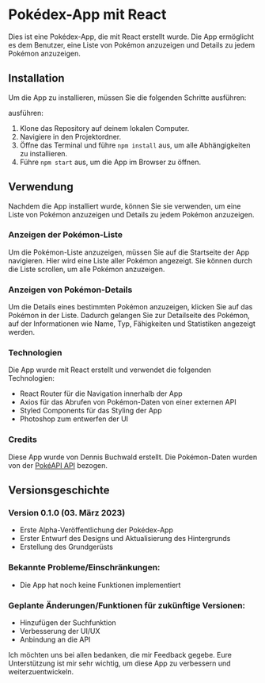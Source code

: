 # Pokédex-App mit React

Dies ist eine Pokédex-App, die mit React erstellt wurde. Die App ermöglicht es dem Benutzer, eine Liste von Pokémon anzuzeigen und Details zu jedem Pokémon anzuzeigen.

## Installation

Um die App zu installieren, müssen Sie die folgenden Schritte ausführen:

ausführen:

1. Klone das Repository auf deinem lokalen Computer.
2. Navigiere in den Projektordner.
3. Öffne das Terminal und führe `npm install` aus, um alle Abhängigkeiten zu installieren.
4. Führe `npm start` aus, um die App im Browser zu öffnen.

## Verwendung

Nachdem die App installiert wurde, können Sie sie verwenden, um eine Liste von Pokémon anzuzeigen und Details zu jedem Pokémon anzuzeigen.

### Anzeigen der Pokémon-Liste

Um die Pokémon-Liste anzuzeigen, müssen Sie auf die Startseite der App navigieren. Hier wird eine Liste aller Pokémon angezeigt. Sie können durch die Liste scrollen, um alle Pokémon anzuzeigen.

### Anzeigen von Pokémon-Details

Um die Details eines bestimmten Pokémon anzuzeigen, klicken Sie auf das Pokémon in der Liste. Dadurch gelangen Sie zur Detailseite des Pokémon, auf der Informationen wie Name, Typ, Fähigkeiten und Statistiken angezeigt werden.

### Technologien

Die App wurde mit React erstellt und verwendet die folgenden Technologien:

- React Router für die Navigation innerhalb der App
- Axios für das Abrufen von Pokémon-Daten von einer externen API
- Styled Components für das Styling der App
- Photoshop zum entwerfen der UI

### Credits

Diese App wurde von Dennis Buchwald erstellt. Die Pokémon-Daten wurden von der [PokéAPI API](https://pokeapi.co/) bezogen.

## Versionsgeschichte

### Version 0.1.0 (03. März 2023)

- Erste Alpha-Veröffentlichung der Pokédex-App
- Erster Entwurf des Designs und Aktualisierung des Hintergrunds
- Erstellung des Grundgerüsts

### Bekannte Probleme/Einschränkungen:

- Die App hat noch keine Funktionen implementiert

### Geplante Änderungen/Funktionen für zukünftige Versionen:

- Hinzufügen der Suchfunktion
- Verbesserung der UI/UX
- Anbindung an die API

Ich möchten uns bei allen bedanken, die mir Feedback gegebe. Eure Unterstützung ist mir sehr wichtig, um diese App zu verbessern und weiterzuentwickeln.

<!-- - Benutzer können eine Liste von Pokémon anzeigen lassen und Details zu jedem Pokémon anzeigen
- Pokémon-Daten werden von der PokéAPI API bezogen -->

<!-- 
Version 1.1.0 (10. März 2023)
Verbesserung der Benutzeroberfläche und des Designs
Hinzufügen von Bildern für jedes Pokémon
Verbesserte Navigation innerhalb der App
Version 1.2.0 (17. März 2023)
Hinzufügen von Filteroptionen für die Pokémon-Liste
Verbesserte Leistung beim Laden von Pokémon-Daten
Behobene Fehler und Verbesserungen der App-Stabilität -->